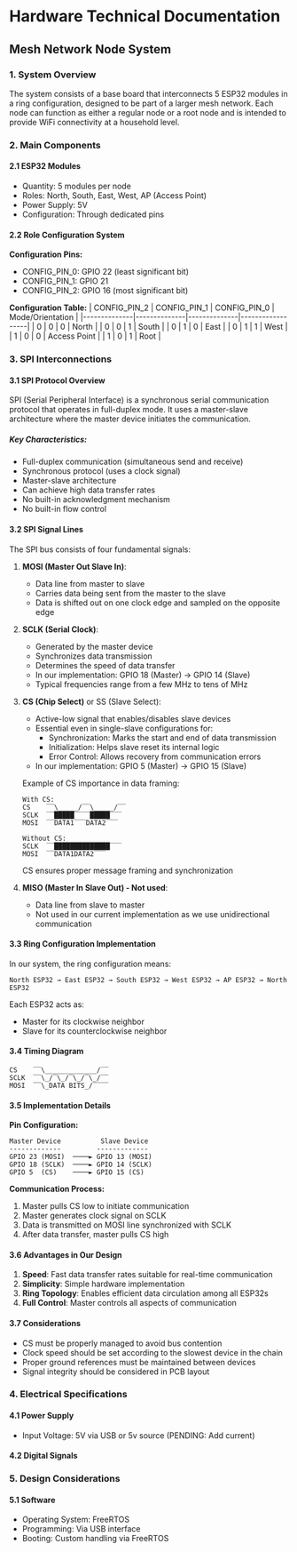 # Hardware Technical Documentation
## Mesh Network Node System

### 1. System Overview
The system consists of a base board that interconnects 5 ESP32 modules in a ring configuration, designed to be part of a larger mesh network. Each node can function as either a regular node or a root node and is intended to provide WiFi connectivity at a household level.

### 2. Main Components
#### 2.1 ESP32 Modules
- Quantity: 5 modules per node
- Roles: North, South, East, West, AP (Access Point)
- Power Supply: 5V
- Configuration: Through dedicated pins

#### 2.2 Role Configuration System
**Configuration Pins:**
- CONFIG_PIN_0: GPIO 22 (least significant bit)
- CONFIG_PIN_1: GPIO 21
- CONFIG_PIN_2: GPIO 16 (most significant bit)


**Configuration Table:**
| CONFIG_PIN_2 | CONFIG_PIN_1 | CONFIG_PIN_0 | Mode/Orientation |
|--------------|--------------|--------------|------------------|
| 0 | 0 | 0 | North |
| 0 | 0 | 1 | South |
| 0 | 1 | 0 | East |
| 0 | 1 | 1 | West |
| 1 | 0 | 0 | Access Point |
| 1 | 0 | 1 | Root |

### 3. SPI Interconnections

#### 3.1 SPI Protocol Overview
SPI (Serial Peripheral Interface) is a synchronous serial communication protocol that operates in full-duplex mode. It uses a master-slave architecture where the master device initiates the communication.

##### Key Characteristics:
- Full-duplex communication (simultaneous send and receive)
- Synchronous protocol (uses a clock signal)
- Master-slave architecture
- Can achieve high data transfer rates
- No built-in acknowledgment mechanism
- No built-in flow control

#### 3.2 SPI Signal Lines
The SPI bus consists of four fundamental signals:

1. **MOSI (Master Out Slave In)**:
   - Data line from master to slave
   - Carries data being sent from the master to the slave
   - Data is shifted out on one clock edge and sampled on the opposite edge

2. **SCLK (Serial Clock)**:
   - Generated by the master device
   - Synchronizes data transmission
   - Determines the speed of data transfer
   - In our implementation: GPIO 18 (Master) → GPIO 14 (Slave)
   - Typical frequencies range from a few MHz to tens of MHz

3. **CS (Chip Select)** or SS (Slave Select):
   - Active-low signal that enables/disables slave devices
   - Essential even in single-slave configurations for:
     * Synchronization: Marks the start and end of data transmission
     * Initialization: Helps slave reset its internal logic
     * Error Control: Allows recovery from communication errors
   - In our implementation: GPIO 5 (Master) → GPIO 15 (Slave)
   
   Example of CS importance in data framing:
   ```
   With CS:
   CS    ‾‾\_____/‾‾\_____/‾‾
   SCLK  ‾‾█████‾‾‾‾█████‾‾‾
   MOSI  ‾‾DATA1‾‾‾DATA2‾‾‾
   
   Without CS:
   SCLK  ‾‾██████████████‾‾‾
   MOSI  ‾‾DATA1DATA2‾‾‾
   ```
   CS ensures proper message framing and synchronization

4. **MISO (Master In Slave Out) - Not used**:
   - Data line from slave to master
   - Not used in our current implementation as we use unidirectional communication

#### 3.3 Ring Configuration Implementation
In our system, the ring configuration means:
```
North ESP32 → East ESP32 → South ESP32 → West ESP32 → AP ESP32 → North ESP32
```

Each ESP32 acts as:
- Master for its clockwise neighbor
- Slave for its counterclockwise neighbor

#### 3.4 Timing Diagram
```
CS    ‾‾\_____________/‾‾
SCLK  ‾‾\_/‾\_/‾\_/‾\_/‾‾
MOSI  ‾‾\_DATA BITS_/‾‾‾‾
```

#### 3.5 Implementation Details
**Pin Configuration:**
```
Master Device          Slave Device
-------------         -------------
GPIO 23 (MOSI)  ────► GPIO 13 (MOSI)
GPIO 18 (SCLK)  ────► GPIO 14 (SCLK)
GPIO 5  (CS)    ────► GPIO 15 (CS)
```

**Communication Process:**
1. Master pulls CS low to initiate communication
2. Master generates clock signal on SCLK
3. Data is transmitted on MOSI line synchronized with SCLK
4. After data transfer, master pulls CS high

#### 3.6 Advantages in Our Design
1. **Speed**: Fast data transfer rates suitable for real-time communication
2. **Simplicity**: Simple hardware implementation
3. **Ring Topology**: Enables efficient data circulation among all ESP32s
4. **Full Control**: Master controls all aspects of communication

#### 3.7 Considerations
- CS must be properly managed to avoid bus contention
- Clock speed should be set according to the slowest device in the chain
- Proper ground references must be maintained between devices
- Signal integrity should be considered in PCB layout

### 4. Electrical Specifications
#### 4.1 Power Supply
- Input Voltage: 5V via USB or 5v source (PENDING: Add current)

#### 4.2 Digital Signals

### 5. Design Considerations
#### 5.1 Software
- Operating System: FreeRTOS
- Programming: Via USB interface
- Booting: Custom handling via FreeRTOS
